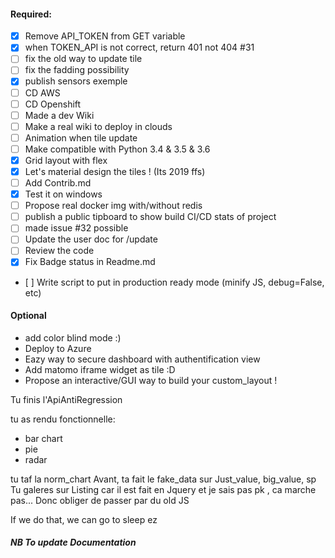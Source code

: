 #### Required:
* [x] Remove API_TOKEN from GET variable
* [x] when TOKEN_API is not correct, return 401 not 404 #31
* [ ] fix the old way to update tile
* [ ] fix the fadding possibility
* [x] publish sensors exemple
* [ ] CD AWS
* [ ] CD Openshift
* [ ] Made a dev Wiki
* [ ] Make a real wiki to deploy in clouds
* [ ] Animation when tile update
* [ ] Make compatible with Python 3.4 & 3.5 & 3.6
* [x] Grid layout with flex
* [x] Let's material design the tiles ! (Its 2019 ffs)
* [ ] Add Contrib.md
* [x] Test it on windows
* [ ] Propose real docker img with/without redis
* [ ] publish a public tipboard to show build CI/CD stats of project
* [ ] made issue #32 possible
* [ ] Update the user doc for /update
* [ ] Review the code
* [x] Fix Badge status in Readme.md
* [ ] Write script to put in production ready mode (minify JS, debug=False, etc)


#### Optional

* add color blind mode :)
* Deploy to Azure
* Eazy way to secure dashboard with authentification view
* Add matomo iframe widget as tile :D
* Propose an interactive/GUI way to build your custom_layout !

Tu finis l'ApiAntiRegression

tu as rendu fonctionnelle:
- bar chart
- pie
- radar

tu taf la norm_chart
Avant, ta fait le fake_data sur Just_value, big_value, sp
Tu galeres sur Listing car il est fait en Jquery et je sais pas pk , ca marche pas...
Donc obliger de passer par du old JS




If we do that, we can go to sleep ez


##### NB To update Documentation

